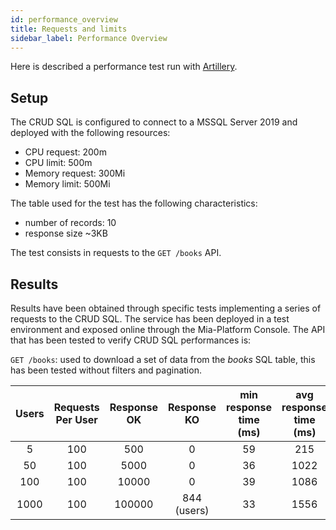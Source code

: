```yaml
---
id: performance_overview
title: Requests and limits
sidebar_label: Performance Overview
---
```




Here is described a performance test run with [Artillery](https://www.artillery.io/).

## Setup
The CRUD SQL is configured to connect to a MSSQL Server 2019 and deployed with the following resources:
- CPU request: 200m
- CPU limit: 500m
- Memory request: 300Mi
- Memory limit: 500Mi

The table used for the test has the following characteristics:
- number of records: 10
- response size ~3KB

The test consists in requests to the `GET /books` API.

## Results 

Results have been obtained through specific tests implementing a series of requests to the CRUD SQL.
The service has been deployed in a test environment and exposed online through the Mia-Platform Console.
The API that has been tested to verify CRUD SQL performances is:

`GET /books`: used to download a set of data from the _books_ SQL table, this has been tested without filters and pagination.

| Users | Requests Per User | Response OK | Response KO | min response time (ms) | avg response time (ms) | max response time  (ms) |
|:-----:|:-----------------:|:-----------:|:-----------:|:----------------------:|:----------------------:|:-----------------------:|
|   5   |        100        |     500     |      0      |           59           |          215           |           612           |
|  50   |        100        |    5000     |      0      |           36           |          1022          |          2295           |
|  100  |        100        |    10000    |      0      |           39           |          1086          |          2104           |
| 1000  |        100        |   100000    | 844 (users) |           33           |          1556          |          9992           |
